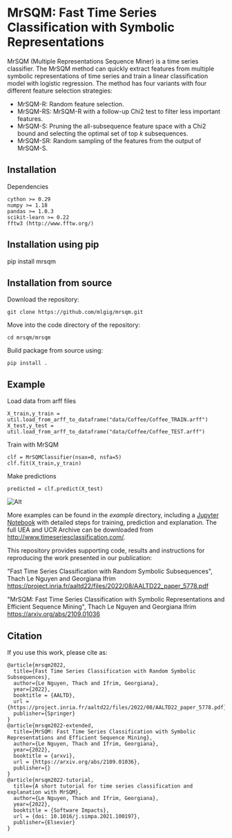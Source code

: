 # MrSQM: Fast Time Series Classification with Symbolic Representations

MrSQM (Multiple Representations Sequence Miner) is a time series classifier. The 
MrSQM method can quickly extract features from multiple symbolic representations of time series and train a linear classification model with logistic regression. The method has four variants with four different feature selection strategies:

  * MrSQM-R: Random feature selection.
  * MrSQM-RS: MrSQM-R with a follow-up Chi2 test to filter less important features.
  * MrSQM-S: Pruning the all-subsequence feature space with a Chi2 bound and selecting the optimal set of top *k* subsequences.
  * MrSQM-SR: Random sampling of the features from the output of MrSQM-S.

## Installation

Dependencies
```
cython >= 0.29
numpy >= 1.18
pandas >= 1.0.3
scikit-learn >= 0.22
fftw3 (http://www.fftw.org/)
```
## Installation using pip
pip install mrsqm


## Installation from source
Download the repository: 
```
git clone https://github.com/mlgig/mrsqm.git
```
Move into the code directory of the repository: 
```
cd mrsqm/mrsqm
```
Build package from source using: 
```
pip install .
```
## Example

Load data from arff files
```
X_train,y_train = util.load_from_arff_to_dataframe("data/Coffee/Coffee_TRAIN.arff")
X_test,y_test = util.load_from_arff_to_dataframe("data/Coffee/Coffee_TEST.arff")
```
Train with MrSQM
```
clf = MrSQMClassifier(nsax=0, nsfa=5)
clf.fit(X_train,y_train)
```

Make predictions
```
predicted = clf.predict(X_test)
```

![Alt](explanation-mrsqm-example.png) 

More examples can be found in the *example* directory, including a [Jupyter Notebook](https://github.com/mlgig/mrsqm/blob/main/example/Time_Series_Classification_and_Explanation_with_MrSQM.ipynb) with detailed steps for training, prediction and 
explanation.
The full UEA and UCR Archive can be downloaded from http://www.timeseriesclassification.com/.


This repository provides supporting code, results and instructions for reproducing the work presented in our publication:

"Fast Time Series Classification with Random Symbolic Subsequences", Thach Le Nguyen and Georgiana Ifrim
https://project.inria.fr/aaltd22/files/2022/08/AALTD22_paper_5778.pdf

"MrSQM: Fast Time Series Classification with Symbolic Representations and Efficient Sequence Mining", Thach Le Nguyen and Georgiana Ifrim
https://arxiv.org/abs/2109.01036

## Citation
If you use this work, please cite as:
```
@article{mrsqm2022,
  title={Fast Time Series Classification with Random Symbolic Subsequences},
  author={Le Nguyen, Thach and Ifrim, Georgiana},
  year={2022},
  booktitle = {AALTD},
  url = {https://project.inria.fr/aaltd22/files/2022/08/AALTD22_paper_5778.pdf},
  publisher={Springer}
}
@article{mrsqm2022-extended,
  title={MrSQM: Fast Time Series Classification with Symbolic Representations and Efficient Sequence Mining},
  author={Le Nguyen, Thach and Ifrim, Georgiana},
  year={2022},
  booktitle = {arxvi},
  url = {https://arxiv.org/abs/2109.01036},
  publisher={}
}
@article{mrsqm2022-tutorial,
  title={A short tutorial for time series classification and explanation with MrSQM},
  author={Le Nguyen, Thach and Ifrim, Georgiana},
  year={2022},
  booktitle = {Software Impacts},
  url = {doi: 10.1016/j.simpa.2021.100197},
  publisher={Elsevier}
}
```

